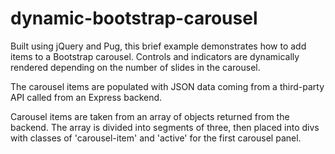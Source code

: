 # dynamic-bootstrap-carousel
Built using jQuery and Pug, this brief example demonstrates how to add items to a Bootstrap carousel. Controls and indicators are dynamically rendered depending on the number of slides in the carousel.

The carousel items are populated with JSON data coming from a third-party API called from an Express backend.

Carousel items are taken from an array of objects returned from the backend. The array is divided into segments of three, then placed into divs with classes of 'carousel-item' and 'active' for the first carousel panel.
